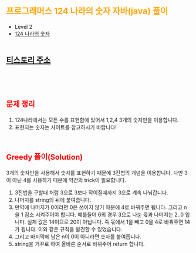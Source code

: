 # <span style="color:orange; font-size:17pt; font-weight:bold">프로그래머스 124 나라의 숫자 자바(java) 풀이</span>
- Level 2
- [124 나라의 숫자](https://programmers.co.kr/learn/courses/30/lessons/12899)
<br><br>

## [티스토리 주소](https://hoho325.tistory.com/)
<br><br>

# <span style="color: red; font-size:15pt">문제 정리</span>
1. 124나라에서는 모든 수를 표현함에 있어서 1,2,4 3개의 숫자만을 이용합니다.
2. 표현되는 숫자는 사이트를 참고하시기 바랍니다!
<br><br>

# <span style="color: red; font-size:15pt">Greedy 풀이(Solution)</span>
3개의 숫자만을 사용해서 숫자를 표현하기 때문에 3진법의 개념을 이용합니다. 다만 3이 아닌 4를 사용하기 때문에 약간의 trick이 필요합니다.
1. 3진법을 구할때 처럼 3으로 3보다 작이질때까지 3으로 계속 나눠갑니다.
2. 나머지를 string의 뒤에 붙여줍니다.
3. 만약에 나머지가 0이라면 0은 쓰이지 않기 때문에 4로 바꿔주면 됩니다. 그리고 n을 1 감소 시켜주어야 합니다.
    예를들어 6의 경우 3으로 나눈 몫과 나머지는 2..0 입니다.
    실제 값은 14이므로 20이 아닙니다.
    즉 몫에서 1을 빼고 0을 4로 바꿔주면 14가 됩니다.
    이와 같은 규칙을 발견할 수 있었습니다.
4. 그리고 마지막에 남은 n이 0이 아니라면 숫자를 붙여줍니다.
5. string을 거꾸로 하여 올바른 순서로 바꿔주어 return 합니다.